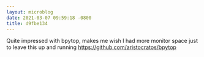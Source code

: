 ```yaml
---
layout: microblog
date: 2021-03-07 09:59:18 -0800
title: d9fbe134
---
```

Quite impressed with bpytop, makes me wish I had more monitor space just to leave this up and running https://github.com/aristocratos/bpytop
